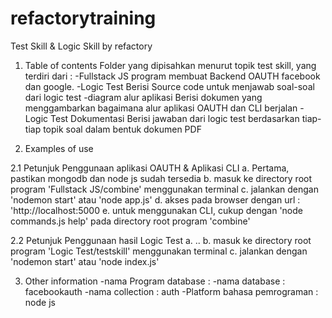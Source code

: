 # refactorytraining
Test Skill &amp; Logic Skill by refactory


1. Table of contents
	Folder yang dipisahkan menurut topik test skill, yang terdiri dari :
-Fullstack JS
	program membuat Backend OAUTH facebook dan google. 
-Logic Test
	Berisi Source code untuk menjawab soal-soal dari logic test
-diagram alur aplikasi
	Berisi dokumen yang menggambarkan bagaimana alur aplikasi OAUTH dan CLI berjalan
-Logic Test Dokumentasi
	Berisi jawaban dari logic test berdasarkan tiap-tiap topik soal dalam bentuk dokumen PDF



2. Examples of use

2.1 Petunjuk Penggunaan aplikasi OAUTH & Aplikasi CLI
	a. Pertama, pastikan mongodb dan node js sudah tersedia
	b. masuk ke directory root program 'Fullstack JS/combine' menggunakan terminal
  	c. jalankan dengan 'nodemon start' atau 'node app.js'
	d. akses pada browser dengan url : 'http://localhost:5000
	e. untuk menggunakan CLI, cukup dengan 'node commands.js help' pada directory root program 'combine'

2.2 Petunjuk Penggunaan hasil Logic Test
	a. ..
	b. masuk ke directory root program 'Logic Test/testskill' menggunakan terminal
	c. jalankan dengan 'nodemon start' atau 'node index.js'

3. Other information
-nama Program database : 
-nama database : facebookauth
-nama collection : auth
-Platform bahasa pemrograman : node js
